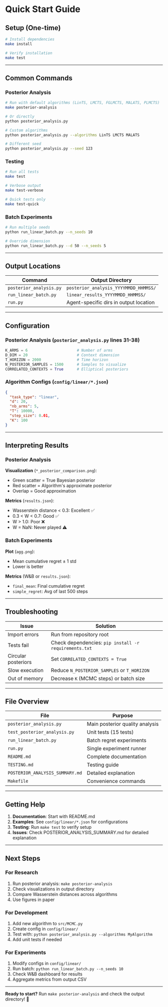 # Quick Start Guide

## Setup (One-time)

```bash
# Install dependencies
make install

# Verify installation
make test
```

---

## Common Commands

### Posterior Analysis

```bash
# Run with default algorithms (LinTS, LMCTS, FGLMCTS, MALATS, PLMCTS)
make posterior-analysis

# Or directly
python posterior_analysis.py

# Custom algorithms
python posterior_analysis.py --algorithms LinTS LMCTS MALATS

# Different seed
python posterior_analysis.py --seed 123
```

### Testing

```bash
# Run all tests
make test

# Verbose output
make test-verbose

# Quick tests only
make test-quick
```

### Batch Experiments

```bash
# Run multiple seeds
python run_linear_batch.py --n_seeds 10

# Override dimension
python run_linear_batch.py --d 50 --n_seeds 5
```

---

## Output Locations

| Command | Output Directory |
|---------|------------------|
| `posterior_analysis.py` | `posterior_analysis_YYYYMMDD_HHMMSS/` |
| `run_linear_batch.py` | `linear_results_YYYYMMDD_HHMMSS/` |
| `run.py` | Agent-specific dirs in output location |

---

## Configuration

### Posterior Analysis (`posterior_analysis.py` lines 31-38)

```python
K_ARMS = 6                      # Number of arms
D_DIM = 20                      # Context dimension
T_HORIZON = 2000                # Time horizon
N_POSTERIOR_SAMPLES = 1500      # Samples to visualize
CORRELATED_CONTEXTS = True      # Elliptical posteriors
```

### Algorithm Configs (`config/linear/*.json`)

```json
{
  "task_type": "linear",
  "d": 20,
  "nb_arms": 5,
  "T": 10000,
  "step_size": 0.01,
  "K": 100
}
```

---

## Interpreting Results

### Posterior Analysis

**Visualization** (`*_posterior_comparison.png`):
- Green scatter = True Bayesian posterior
- Red scatter = Algorithm's approximate posterior
- Overlap = Good approximation

**Metrics** (`results.json`):
- Wasserstein distance < 0.3: Excellent ✅
- 0.3 < W < 0.7: Good ✅
- W > 1.0: Poor ❌
- W = NaN: Never played ⚠️

### Batch Experiments

**Plot** (`agg.png`):
- Mean cumulative regret ± 1 std
- Lower is better

**Metrics** (W&B or `results.json`):
- `final_mean`: Final cumulative regret
- `simple_regret`: Avg of last 500 steps

---

## Troubleshooting

| Issue | Solution |
|-------|----------|
| Import errors | Run from repository root |
| Tests fail | Check dependencies: `pip install -r requirements.txt` |
| Circular posteriors | Set `CORRELATED_CONTEXTS = True` |
| Slow execution | Reduce `N_POSTERIOR_SAMPLES` or `T_HORIZON` |
| Out of memory | Decrease `K` (MCMC steps) or batch size |

---

## File Overview

| File | Purpose |
|------|---------|
| `posterior_analysis.py` | Main posterior quality analysis |
| `test_posterior_analysis.py` | Unit tests (15 tests) |
| `run_linear_batch.py` | Batch regret experiments |
| `run.py` | Single experiment runner |
| `README.md` | Complete documentation |
| `TESTING.md` | Testing guide |
| `POSTERIOR_ANALYSIS_SUMMARY.md` | Detailed explanation |
| `Makefile` | Convenience commands |

---

## Getting Help

1. **Documentation**: Start with README.md
2. **Examples**: See `config/linear/*.json` for configurations
3. **Testing**: Run `make test` to verify setup
4. **Issues**: Check POSTERIOR_ANALYSIS_SUMMARY.md for detailed explanation

---

## Next Steps

### For Research
1. Run posterior analysis: `make posterior-analysis`
2. Check visualizations in output directory
3. Compare Wasserstein distances across algorithms
4. Use figures in paper

### For Development
1. Add new algorithm to `src/MCMC.py`
2. Create config in `config/linear/`
3. Test with: `python posterior_analysis.py --algorithms MyAlgorithm`
4. Add unit tests if needed

### For Experiments
1. Modify configs in `config/linear/`
2. Run batch: `python run_linear_batch.py --n_seeds 10`
3. Check W&B dashboard for results
4. Aggregate metrics from output CSV

---

**Ready to start?** Run `make posterior-analysis` and check the output directory! 🚀
